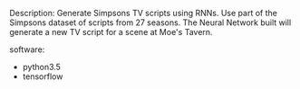 Description:
Generate Simpsons TV scripts using RNNs. Use part of the Simpsons dataset of scripts from 27 seasons. The Neural Network built will generate a new TV script for a scene at Moe's Tavern.

software:
- python3.5
- tensorflow

